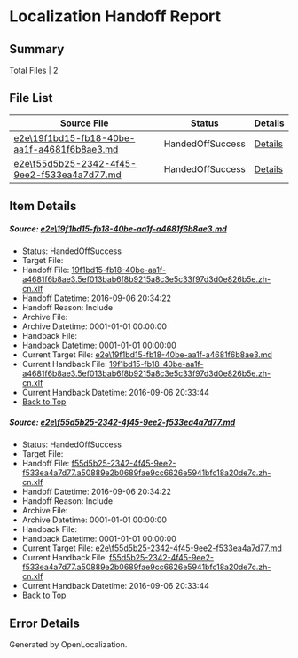 # <a name='report-top'></a> Localization Handoff Report

## Summary
 Total Files | 2

## File List
 Source File | Status | Details 
 ----------- | ------ | ------- 
 [e2e\19f1bd15-fb18-40be-aa1f-a4681f6b8ae3.md](https://github.com/OpenLocalizationTestOrg/ol-test0/blob/764000649c17923aca092388c6695c319a0508a0/e2e/19f1bd15-fb18-40be-aa1f-a4681f6b8ae3.md) | HandedOffSuccess | [Details](#2571f69224b03d6a5421cae570022b0b60c46db51)
 [e2e\f55d5b25-2342-4f45-9ee2-f533ea4a7d77.md](https://github.com/OpenLocalizationTestOrg/ol-test0/blob/764000649c17923aca092388c6695c319a0508a0/e2e/f55d5b25-2342-4f45-9ee2-f533ea4a7d77.md) | HandedOffSuccess | [Details](#68189b100e321f0561544bedd29c8565760e178a4)

## Item Details
##### <a name='2571f69224b03d6a5421cae570022b0b60c46db51'></a> Source: [e2e\19f1bd15-fb18-40be-aa1f-a4681f6b8ae3.md](https://github.com/OpenLocalizationTestOrg/ol-test0/blob/764000649c17923aca092388c6695c319a0508a0/e2e/19f1bd15-fb18-40be-aa1f-a4681f6b8ae3.md)
* Status: HandedOffSuccess
* Target File: 
* Handoff File: [19f1bd15-fb18-40be-aa1f-a4681f6b8ae3.5ef013bab6f8b9215a8c3e5c33f97d3d0e826b5e.zh-cn.xlf](https://github.com/OpenLocalizationTestOrg/ol-test0-handoff/blob/3e380f5648333ce8fd1766b85e7000ce0573aa00/ol-handoff/OpenLocalizationTestOrg/ol-test0-zhcn/ci/ht/19f1bd15-fb18-40be-aa1f-a4681f6b8ae3.5ef013bab6f8b9215a8c3e5c33f97d3d0e826b5e.zh-cn.xlf)
* Handoff Datetime: 2016-09-06 20:34:22
* Handoff Reason: Include
* Archive File: 
* Archive Datetime: 0001-01-01 00:00:00
* Handback File: 
* Handback Datetime: 0001-01-01 00:00:00
* Current Target File: [e2e\19f1bd15-fb18-40be-aa1f-a4681f6b8ae3.md](https://github.com/OpenLocalizationTestOrg/ol-test0-zhcn/blob/18163006d25e49386b66f2414247140886504fc4/e2e/19f1bd15-fb18-40be-aa1f-a4681f6b8ae3.md)
* Current Handback File: [19f1bd15-fb18-40be-aa1f-a4681f6b8ae3.5ef013bab6f8b9215a8c3e5c33f97d3d0e826b5e.zh-cn.xlf](https://github.com/OpenLocalizationTestOrg/ol-test0-handback/blob/00840be4b3860c494d8a8ea85512f0240b6aa939/ol-handback/OpenLocalizationTestOrg/ol-test0-zhcn/ci/ht/19f1bd15-fb18-40be-aa1f-a4681f6b8ae3.5ef013bab6f8b9215a8c3e5c33f97d3d0e826b5e.zh-cn.xlf)
* Current Handback Datetime: 2016-09-06 20:33:44
* [Back to Top](#report-top)

##### <a name='68189b100e321f0561544bedd29c8565760e178a4'></a> Source: [e2e\f55d5b25-2342-4f45-9ee2-f533ea4a7d77.md](https://github.com/OpenLocalizationTestOrg/ol-test0/blob/764000649c17923aca092388c6695c319a0508a0/e2e/f55d5b25-2342-4f45-9ee2-f533ea4a7d77.md)
* Status: HandedOffSuccess
* Target File: 
* Handoff File: [f55d5b25-2342-4f45-9ee2-f533ea4a7d77.a50889e2b0689fae9cc6626e5941bfc18a20de7c.zh-cn.xlf](https://github.com/OpenLocalizationTestOrg/ol-test0-handoff/blob/3e380f5648333ce8fd1766b85e7000ce0573aa00/ol-handoff/OpenLocalizationTestOrg/ol-test0-zhcn/ci/ht/f55d5b25-2342-4f45-9ee2-f533ea4a7d77.a50889e2b0689fae9cc6626e5941bfc18a20de7c.zh-cn.xlf)
* Handoff Datetime: 2016-09-06 20:34:22
* Handoff Reason: Include
* Archive File: 
* Archive Datetime: 0001-01-01 00:00:00
* Handback File: 
* Handback Datetime: 0001-01-01 00:00:00
* Current Target File: [e2e\f55d5b25-2342-4f45-9ee2-f533ea4a7d77.md](https://github.com/OpenLocalizationTestOrg/ol-test0-zhcn/blob/18163006d25e49386b66f2414247140886504fc4/e2e/f55d5b25-2342-4f45-9ee2-f533ea4a7d77.md)
* Current Handback File: [f55d5b25-2342-4f45-9ee2-f533ea4a7d77.a50889e2b0689fae9cc6626e5941bfc18a20de7c.zh-cn.xlf](https://github.com/OpenLocalizationTestOrg/ol-test0-handback/blob/00840be4b3860c494d8a8ea85512f0240b6aa939/ol-handback/OpenLocalizationTestOrg/ol-test0-zhcn/ci/ht/f55d5b25-2342-4f45-9ee2-f533ea4a7d77.a50889e2b0689fae9cc6626e5941bfc18a20de7c.zh-cn.xlf)
* Current Handback Datetime: 2016-09-06 20:33:44
* [Back to Top](#report-top)


## Error Details

Generated by OpenLocalization.
